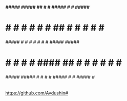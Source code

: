 

#####   #####       #####  ##   #   # ##### #   # ##### #####
#   # 	#           #     #  #  #  ## #     #   # #     #   #
######  #####       #     #  #  # # # #     ##### ##### ####   
#    #  #   #       #     ####  ##  # #     #   # #     #   # 
######  #####       ##### #  #  #   # ##### #   # ##### #    #




https://github.com/Avdushin# 